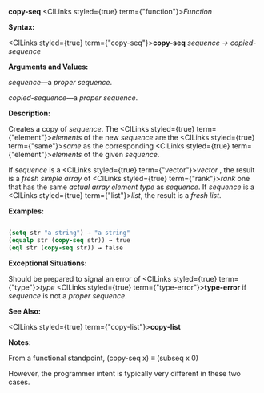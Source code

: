 **copy-seq** <ClLinks styled={true} term={"function"}><i>Function</i></ClLinks> 



**Syntax:** 



<ClLinks styled={true} term={"copy-seq"}><b>copy-seq</b></ClLinks> *sequence → copied-sequence* 



**Arguments and Values:** 



*sequence*—a *proper sequence*. 



*copied-sequence*—a *proper sequence*. 



**Description:** 



Creates a copy of *sequence*. The <ClLinks styled={true} term={"element"}><i>elements</i></ClLinks> of the new *sequence* are the <ClLinks styled={true} term={"same"}><i>same</i></ClLinks> as the corresponding <ClLinks styled={true} term={"element"}><i>elements</i></ClLinks> of the given *sequence*. 



If *sequence* is a <ClLinks styled={true} term={"vector"}><i>vector</i></ClLinks> , the result is a *fresh simple array* of <ClLinks styled={true} term={"rank"}><i>rank</i></ClLinks> one that has the same *actual array element type* as *sequence*. If *sequence* is a <ClLinks styled={true} term={"list"}><i>list</i></ClLinks>, the result is a *fresh list*. 



**Examples:**
```lisp

(setq str "a string") → "a string" 
(equalp str (copy-seq str)) → true 
(eql str (copy-seq str)) → false 

```
**Exceptional Situations:** 



Should be prepared to signal an error of <ClLinks styled={true} term={"type"}><i>type</i></ClLinks> <ClLinks styled={true} term={"type-error"}><b>type-error</b></ClLinks> if *sequence* is not a *proper sequence*. 



**See Also:** 



<ClLinks styled={true} term={"copy-list"}><b>copy-list</b></ClLinks> 







 



 



**Notes:** 



From a functional standpoint, (copy-seq x) *≡* (subseq x 0) 



However, the programmer intent is typically very different in these two cases. 



